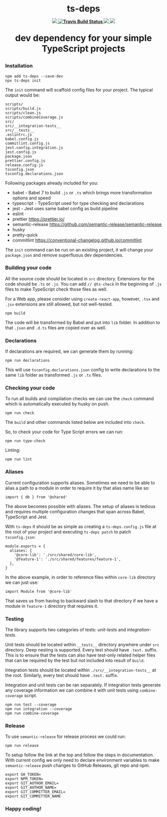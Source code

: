 <h1 align="center">
  ts-deps
  <p align="center" style="font-size: 0.5em">
    <a href="https://www.npmjs.com/package/ts-deps">
      <img src="https://img.shields.io/npm/v/ts-deps.svg" >
    </a>
    <a href="https://travis-ci.com/zaripych/ts-deps">
      <img src="https://travis-ci.com/zaripych/ts-deps.svg?branch=master" alt="Travis Build Status">
    </a>
    <a href="https://codecov.io/gh/zaripych/ts-deps">
      <img src="https://codecov.io/gh/zaripych/ts-deps/branch/master/graph/badge.svg" />
    </a>
    <a href="https://greenkeeper.io/">
      <img src="https://badges.greenkeeper.io/zaripych/ts-deps.svg" />
    </a>
  </p>
  <p align="center">dev dependency for your simple TypeScript projects</p>
</h1>

### Installation

```
npm add ts-deps --save-dev
npx ts-deps init
```

The `init` command will scaffold config files for your project. The typical output would be:

```
scripts/
scripts/build.js
scripts/clean.js
scripts/combineCoverage.js
src/
src/__integration-tests__
src/__tests__
.eslintrc.js
babel.config.js
commitlint.config.js
jest.config.integration.js
jest.config.js
package.json
prettier.config.js
release.config.js
tsconfig.json
tsconfig.declarations.json
```

Following packages already included for you:

- babel - Babel 7 to build `.js` or `.ts` which brings more transformation options and speed
- typescript - TypeScript used for type checking and declarations
- jest - Jest uses same babel config as build pipeline
- eslint
- prettier https://prettier.io/
- semantic-release https://github.com/semantic-release/semantic-release
- husky
- pretty-quick
- commitlint https://conventional-changelog.github.io/commitlint

The `init` command can be run on an existing project, it will change your `package.json` and remove superfluous dev dependencies.

### Building your code

All the source code should be located in `src` directory. Extensions for the code should be `.ts` or `.js`.
You can add `// @ts-check` in the beginning of `.js` files to make TypeScript check those files as well.

For a Web app, please consider using `create-react-app`, however, `.tsx` and `.jsx` extensions are still allowed, but not well-tested.

```
npm build
```

The code will be transformed by Babel and put into `lib` folder. In addition to that `.json` and `.d.ts` files are copied over as well.

### Declarations

If declarations are required, we can generate them by running:

```
npm run declarations
```

This will use `tsconfig.declarations.json` config to write declarations to the same `lib` folder as transformed `.js` or `.ts` files.

### Checking your code

To run all builds and compilation checks we can use the `check` command which is automatically executed by husky on push.

```
npm run check
```

The `build` and other commands listed below are included into `check`.

So, to check your code for Type Script errors we can run:

```
npm run type-check
```

Linting:

```
npm run lint
```

### Aliases

Current configuration supports aliases. Sometimes we need to be able to alias a path to a module in order to require it by that alias name like so:

```
import { db } from '@shared'
```

The above becomes possible with aliases. The setup of aliases is tedious and requires multiple configuration changes that span across Babel, TypeScript and Jest.

With `ts-deps` it should be as simple as creating a `ts-deps.config.js` file at the root of your project and executing `ts-deps patch` to patch `tsconfig.json`:

```
module.exports = {
  aliases: {
    '@core-lib': './src/shared/core-lib',
    '@feature-1': './src/shared/features/feature-1',
  },
}

```

In the above example, in order to reference files within `core-lib` directory we can just use:

```
import Module from '@core-lib'
```

That saves us from having to backward slash to that directory if we have a module in `feature-1` directory that requires it.

### Testing

The library supports two categories of tests: _unit-tests_ and _integration-tests_.

Unit tests should be located within `__tests__` directory anywhere under `src` directory. Deep nesting is supported. Every test should have `.test.` suffix. This is to ensure that the tests can also have test-only related helper files that can be required by the test but not included into result of `build`.

Integration tests should be located within `./src/__integration-tests__` at the root. Similarly, every test should have `.test.` suffix.

Integration and unit tests can be ran separately. If integration tests generate any coverage information we can combine it with unit tests using `combine-coverage` script.

```
npm run test --coverage
npm run integration --coverage
npm run combine-coverage
```

### Release

To use `semantic-release` for release process we could run:

```
npm run release
```

To setup follow the link at the top and follow the steps in documentation. With current config we only need to declare environment variables to make
`semantic-release` push changes to GitHub Releases, git repo and npm.

```
export GH_TOKEN=
export NPM_TOKEN=
export GIT_AUTHOR_EMAIL=
export GIT_AUTHOR_NAME=
export GIT_COMMITTER_EMAIL=
export GIT_COMMITTER_NAME
```

### Happy coding!
